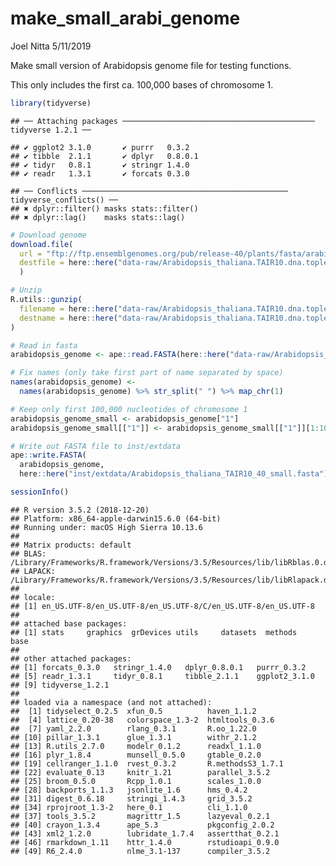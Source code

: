 make\_small\_arabi\_genome
================
Joel Nitta
5/11/2019

Make small version of Arabidopsis genome file for testing functions.

This only includes the first ca. 100,000 bases of chromosome 1.

``` r
library(tidyverse)
```

    ## ── Attaching packages ─────────────────────────────────────────── tidyverse 1.2.1 ──

    ## ✔ ggplot2 3.1.0       ✔ purrr   0.3.2  
    ## ✔ tibble  2.1.1       ✔ dplyr   0.8.0.1
    ## ✔ tidyr   0.8.1       ✔ stringr 1.4.0  
    ## ✔ readr   1.3.1       ✔ forcats 0.3.0

    ## ── Conflicts ────────────────────────────────────────────── tidyverse_conflicts() ──
    ## ✖ dplyr::filter() masks stats::filter()
    ## ✖ dplyr::lag()    masks stats::lag()

``` r
# Download genome
download.file(
  url = "ftp://ftp.ensemblgenomes.org/pub/release-40/plants/fasta/arabidopsis_thaliana/dna/Arabidopsis_thaliana.TAIR10.dna.toplevel.fa.gz",
  destfile = here::here("data-raw/Arabidopsis_thaliana.TAIR10.dna.toplevel.fa.gz")
  )

# Unzip
R.utils::gunzip(
  filename = here::here("data-raw/Arabidopsis_thaliana.TAIR10.dna.toplevel.fa.gz"),
  destname = here::here("data-raw/Arabidopsis_thaliana.TAIR10.dna.toplevel.fasta")
)

# Read in fasta
arabidopsis_genome <- ape::read.FASTA(here::here("data-raw/Arabidopsis_thaliana.TAIR10.dna.toplevel.fasta"))

# Fix names (only take first part of name separated by space)
names(arabidopsis_genome) <-
  names(arabidopsis_genome) %>% str_split(" ") %>% map_chr(1)

# Keep only first 100,000 nucleotides of chromosome 1
arabidopsis_genome_small <- arabidopsis_genome["1"]
arabidopsis_genome_small[["1"]] <- arabidopsis_genome_small[["1"]][1:100000]

# Write out FASTA file to inst/extdata
ape::write.FASTA(
  arabidopsis_genome,
  here::here("inst/extdata/Arabidopsis_thaliana_TAIR10_40_small.fasta"))

sessionInfo()
```

    ## R version 3.5.2 (2018-12-20)
    ## Platform: x86_64-apple-darwin15.6.0 (64-bit)
    ## Running under: macOS High Sierra 10.13.6
    ## 
    ## Matrix products: default
    ## BLAS: /Library/Frameworks/R.framework/Versions/3.5/Resources/lib/libRblas.0.dylib
    ## LAPACK: /Library/Frameworks/R.framework/Versions/3.5/Resources/lib/libRlapack.dylib
    ## 
    ## locale:
    ## [1] en_US.UTF-8/en_US.UTF-8/en_US.UTF-8/C/en_US.UTF-8/en_US.UTF-8
    ## 
    ## attached base packages:
    ## [1] stats     graphics  grDevices utils     datasets  methods   base     
    ## 
    ## other attached packages:
    ## [1] forcats_0.3.0   stringr_1.4.0   dplyr_0.8.0.1   purrr_0.3.2    
    ## [5] readr_1.3.1     tidyr_0.8.1     tibble_2.1.1    ggplot2_3.1.0  
    ## [9] tidyverse_1.2.1
    ## 
    ## loaded via a namespace (and not attached):
    ##  [1] tidyselect_0.2.5  xfun_0.5          haven_1.1.2      
    ##  [4] lattice_0.20-38   colorspace_1.3-2  htmltools_0.3.6  
    ##  [7] yaml_2.2.0        rlang_0.3.1       R.oo_1.22.0      
    ## [10] pillar_1.3.1      glue_1.3.1        withr_2.1.2      
    ## [13] R.utils_2.7.0     modelr_0.1.2      readxl_1.1.0     
    ## [16] plyr_1.8.4        munsell_0.5.0     gtable_0.2.0     
    ## [19] cellranger_1.1.0  rvest_0.3.2       R.methodsS3_1.7.1
    ## [22] evaluate_0.13     knitr_1.21        parallel_3.5.2   
    ## [25] broom_0.5.0       Rcpp_1.0.1        scales_1.0.0     
    ## [28] backports_1.1.3   jsonlite_1.6      hms_0.4.2        
    ## [31] digest_0.6.18     stringi_1.4.3     grid_3.5.2       
    ## [34] rprojroot_1.3-2   here_0.1          cli_1.1.0        
    ## [37] tools_3.5.2       magrittr_1.5      lazyeval_0.2.1   
    ## [40] crayon_1.3.4      ape_5.3           pkgconfig_2.0.2  
    ## [43] xml2_1.2.0        lubridate_1.7.4   assertthat_0.2.1 
    ## [46] rmarkdown_1.11    httr_1.4.0        rstudioapi_0.9.0 
    ## [49] R6_2.4.0          nlme_3.1-137      compiler_3.5.2
